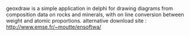 geoxdraw is a simple application in delphi for drawing diagrams from composition data on rocks and minerals, with on line conversion between weight and atomic proportions.
alternative download site : http://www.emse.fr/~moutte/ensoftwa/ 
